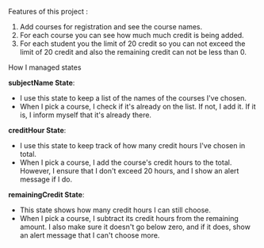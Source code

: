 Features of this project : 

1) Add courses for registration and see the course names.
2) For each course you can see how much much credit is being added.
3) For each student you the limit of 20 credit so you can not exceed the limit of 20 credit and also the remaining credit can not be less than 0.


How I managed states 

**subjectName State**:
   - I use this state to keep a list of the names of the courses I've chosen.
   - When I pick a course, I check if it's already on the list. If not, I add it. If it is, I inform myself that it's already there.

**creditHour State**:
   - I use this state to keep track of how many credit hours I've chosen in total.
   - When I pick a course, I add the course's credit hours to the total. However, I ensure that I don't exceed 20 hours, and I show an alert message if I do.

**remainingCredit State**:
   - This state shows how many credit hours I can still choose.
   - When I pick a course, I subtract its credit hours from the remaining amount. I also make sure it doesn't go below zero, and if it does, show an alert message that I can't choose more.
